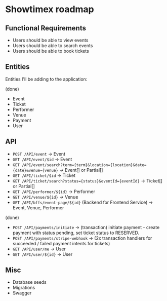 # Showtimex roadmap

## Functional Requirements

- Users should be able to view events
- Users should be able to search events
- Users should be able to book tickets

## Entities

Entities I'll be adding to the application:

(done)

- Event
- Ticket
- Performer
- Venue
- Payment
- User

## API

- `POST /API/event` -> Event
- `GET /API/event/$id` -> Event
- `GET /API/event/search?term={term}&location={location}&date={date}&venue={venue}` -> Event[] or Partial<Event>[]
- `GET /API/ticket/$id` -> Ticket
- `GET /API/ticket/search?status={status}&eventId={eventId}` -> Ticket[] or Partial<Ticket>[]
- `GET /API/performer/${id}` -> Performer
- `GET /API/venue/${id}` -> Venue
- `GET /API/bffs/event-page/${id}` (Backend for Frontend Service) -> Event, Venue, Performer

(done)

- `POST /API/payments/initiate` -> (transaction) initiate payment - create payment with status pending, set ticket status to RESERVED.
- `POST /API/payments/stripe-webhook` -> (2x transaction handlers for succeeded / failed payment intents for tickets)
- `GET /API/user/me` -> User
- `GET /API/user/${id}` -> User

## Misc

- Database seeds
- Migrations
- Swagger
